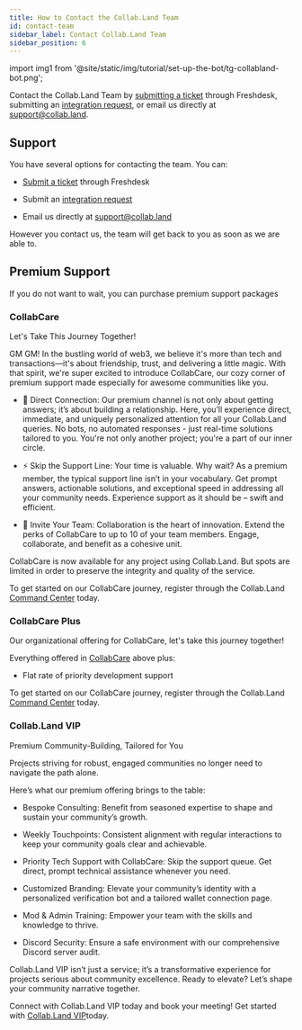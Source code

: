 ```yaml
---
title: How to Contact the Collab.Land Team
id: contact-team
sidebar_label: Contact Collab.Land Team
sidebar_position: 6
---
```


import img1 from '@site/static/img/tutorial/set-up-the-bot/tg-collabland-bot.png';

Contact the Collab.Land Team by [submitting a ticket](https://collabland.freshdesk.com/support/tickets/new) through Freshdesk, submitting an [integration request](https://docs.google.com/forms/d/e/1FAIpQLSeBfU7ANqmll3kfF8OjRAAOsYIZG0VpyJd870ur53A5TM2qpQ/viewform), or email us directly at [support@collab.land](mailto:support@collab.land).

## Support

You have several options for contacting the team. You can:

- [Submit a ticket](https://collabland.freshdesk.com/support/tickets/new) through Freshdesk

- Submit an [integration request](https://docs.google.com/forms/d/e/1FAIpQLSeBfU7ANqmll3kfF8OjRAAOsYIZG0VpyJd870ur53A5TM2qpQ/viewform)

- Email us directly at [support@collab.land](mailto:support@collab.land)

 However you contact us, the team will get back to you as soon as we are able to.

## Premium Support

If you do not want to wait, you can purchase premium support packages

### CollabCare

Let's Take This Journey Together!

GM GM! In the bustling world of web3, we believe it's more than tech and transactions—it's about friendship, trust, and delivering a little magic. With that spirit, we're super excited to introduce CollabCare, our cozy corner of premium support made especially for awesome communities like you.

- 🔗 Direct Connection: Our premium channel is not only about getting answers; it’s about building a relationship. Here, you’ll experience direct, immediate, and uniquely personalized attention for all your Collab.Land queries. No bots, no automated responses - just real-time solutions tailored to you. You're not only another project; you're a part of our inner circle.

- ⚡️ Skip the Support Line: Your time is valuable. Why wait? As a premium member, the typical support line isn’t in your vocabulary. Get prompt answers, actionable solutions, and exceptional speed in addressing all your community needs. Experience support as it should be – swift and efficient.

- 👥 Invite Your Team: Collaboration is the heart of innovation. Extend the perks of CollabCare to up to 10 of your team members. Engage, collaborate, and benefit as a cohesive unit.

CollabCare is now available for any project using Collab.Land. But spots are limited in order to preserve the integrity and quality of the service.

To get started on our CollabCare journey, register through the Collab.Land [Command Center](https://cc.collab.land/) today.

### CollabCare Plus

Our organizational offering for CollabCare, let's take this journey together!

Everything offered in [CollabCare](#collabcare) above plus:

- Flat rate of priority development support

To get started on our CollabCare journey, register through the Collab.Land [Command Center](https://cc.collab.land/) today.

### Collab.Land VIP

Premium Community-Building, Tailored for You

Projects striving for robust, engaged communities no longer need to navigate
the path alone.

Here’s what our premium offering brings to the table:

- Bespoke Consulting: Benefit from seasoned expertise to shape and sustain your community’s growth.

- Weekly Touchpoints: Consistent alignment with regular interactions to keep your community goals clear and achievable.

- Priority Tech Support with CollabCare: Skip the support queue. Get direct, prompt technical assistance whenever you need.

- Customized Branding: Elevate your community’s identity with a personalized verification bot and a tailored wallet connection page.

- Mod & Admin Training: Empower your team with the skills and knowledge to thrive.

- Discord Security: Ensure a safe environment with our comprehensive Discord server audit.

Collab.Land VIP isn’t just a service; it’s a transformative experience for projects serious about community excellence. Ready to elevate? Let’s shape your community narrative together.

Connect with Collab.Land VIP today and book your meeting! Get started with [Collab.Land VIP](https://bit.ly/3KU3ql6)today.
